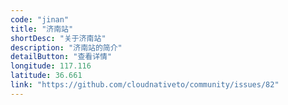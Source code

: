 ```yaml
---
code: "jinan"
title: "济南站"
shortDesc: "关于济南站"
description: "济南站的简介"
detailButton: "查看详情"
longitude: 117.116
latitude: 36.661
link: "https://github.com/cloudnativeto/community/issues/82"
---
```

